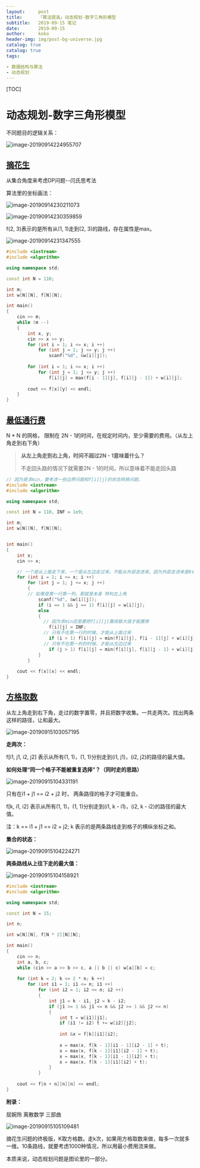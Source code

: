 ```yaml
---
layout:     post
title:     	「算法提高」动态规划-数字三角形模型
subtitle:   2019-09-15 笔记
date:       2019-09-15
author:     koko
header-img: img/post-bg-universe.jpg
catalog: true
catalog: true
tags:

- 数据结构与算法
- 动态规划
---
```


[TOC]

# 动态规划-数字三角形模型

不同题目的逻辑关系：

![image-20190914224955707](http://blogpicturekoko.oss-cn-beijing.aliyuncs.com/blog/2019-09-15-031609.jpg)

## [摘花生](https://www.acwing.com/problem/content/1017/)

从集合角度来考虑DP问题--闫氏思考法

算法里的坐标画法：

![image-20190914230211073](http://blogpicturekoko.oss-cn-beijing.aliyuncs.com/blog/2019-09-15-31612.jpg)

![image-20190914230359859](http://blogpicturekoko.oss-cn-beijing.aliyuncs.com/blog/2019-09-15-031613.jpg)

f(2, 3)表示的是所有从(1, 1)走到(2, 3)的路线，存在属性是max。

![image-20190914231347555](http://blogpicturekoko.oss-cn-beijing.aliyuncs.com/blog/2019-09-15-031614.jpg)

```c++
#include <iostream>
#include <algorithm>

using namespace std;

const int N = 110;

int m;
int w[N][N], f[N][N];

int main()
{
    cin >> m;
    while (m --)
    {
        int x, y;
        cin >> x >> y;
        for (int i = 1; i <= x; i ++)
            for (int j = 1; j <= y; j ++)
                scanf("%d", &w[i][j]);
                
        for (int i = 1; i <= x; i ++)
            for (int j = 1; j <= y; j ++)
                f[i][j] = max(f[i - 1][j], f[i][j - 1]) + w[i][j];
                
        cout << f[x][y] << endl;
    }
}
```

## [最低通行费](https://www.acwing.com/problem/content/1020/)

N * N 的网格， 限制在 2N - 1的时间，在规定时间内，至少需要的费用。（从左上角走到右下角）

> **从左上角走到右上角，时间不超过2N - 1意味着什么？**
>
> 不走回头路的情况下就需要2N - 1的时间，所以意味着不能走回头路

```c++
// 因为是求min，要考虑一些边界问题和f[i][j]的状态转换问题。
#include <iostream>
#include <algorithm>

using namespace std;

const int N = 110, INF = 1e9;

int m;
int w[N][N], f[N][N];


int main()
{
    int x;
    cin >> x;

    // 一个是从上面走下来，一个是从左边走过来。不能从外部走进来。因为外部走进来是0肯定是更小的。
    for (int i = 1; i <= x; i ++)
        for (int j = 1; j <= x; j ++)
        {
        // 如果是第一行第一列，那就是本身 特判左上角
            scanf("%d", &w[i][j]);
            if (i == 1 && j == 1) f[i][j] = w[i][j];
            else
            {
              // 因为求min还是要把f[i][j]置成极大值才能置换
                f[i][j] = INF; 
              // 只有不在第一行的时候，才能从上面过来
                if (i > 1) f[i][j] = min(f[i][j], f[i - 1][j] + w[i][j]);
              // 只有不在第一列的时候，才能从左边过来
                if (j > 1) f[i][j] = min(f[i][j], f[i][j - 1] + w[i][j]);
            }
        }
            
    cout << f[x][x] << endl;
}
```

## [方格取数](https://www.acwing.com/problem/content/1029/)

从左上角走到右下角，走过的数字置零，并且把数字收集。一共走两次。找出两条这样的路径，让和最大。

![image-20190915103057195](http://blogpicturekoko.oss-cn-beijing.aliyuncs.com/blog/2019-09-15-031615.jpg)

**走两次：**

f[i1, j1, i2, j2] 表示从所有(1, 1)，(1, 1)分别走到(i1, j1)，(i2, j2)的路径的最大值。



**如何处理“同一个格子不能被重复选择”？（同时走的思路）**

![image-20190915104331191](http://blogpicturekoko.oss-cn-beijing.aliyuncs.com/blog/2019-09-15-031616.jpg)

只有在i1 + j1 == i2 + j2 时， 两条路径的格子才可能重合。

f[k, i1, i2] 表示从所有(1, 1)，(1, 1)分别走到(i1, k - i1)，(i2, k - i2)的路径的最大值。

注：k == i1 + j1 == i2 + j2; k 表示的是两条路线走到格子的横纵坐标之和。



**集合的状态：**

![image-20190915104224271](http://blogpicturekoko.oss-cn-beijing.aliyuncs.com/blog/2019-09-15-031612.jpg)

**两条路线从上往下走的最大值：**

![image-20190915104158921](http://blogpicturekoko.oss-cn-beijing.aliyuncs.com/blog/2019-09-15-031611.jpg)

```c++
#include <iostream>
#include <algorithm>

using namespace std;

const int N = 15;

int n;

int w[N][N], f[N * 2][N][N];

int main()
{
    cin >> n;
    int a, b, c;
    while (cin >> a >> b >> c, a || b || c) w[a][b] = c;
    
    for (int k = 2; k <= 2 * n; k ++)
        for (int i1 = 1; i1 <= n; i1 ++)
            for (int i2 = 1; i2 <= n; i2 ++)
            {
                int j1 = k - i1, j2 = k - i2;
                if (j1 >= 1 && j1 <= n && j2 >= 1 && j2 <= n)
                {
                    int t = w[i1][j1];
                    if (i1 != i2) t += w[i2][j2];
                    
                    int &x = f[k][i1][i2];
                    
                    x = max(x, f[k - 1][i1 - 1][i2 - 1] + t);
                    x = max(x, f[k - 1][i1][i2 - 1] + t);
                    x = max(x, f[k - 1][i1 - 1][i2] + t);
                    x = max(x, f[k - 1][i1][i2] + t);
                }
            }
    
    cout << f[n + n][n][n] << endl;
}
```



**附录：**

屈婉玲 离散数学 三部曲



![image-20190915105109481](http://blogpicturekoko.oss-cn-beijing.aliyuncs.com/blog/2019-09-15-31616.jpg)



摘花生问题的终极版，K取方格数。走k次，如果用方格取数来做，每多一次就多一维。10条路线，就要考虑1000种情况，所以用最小费用流来做。

本质来说，动态规划问题是图论里的一部分。